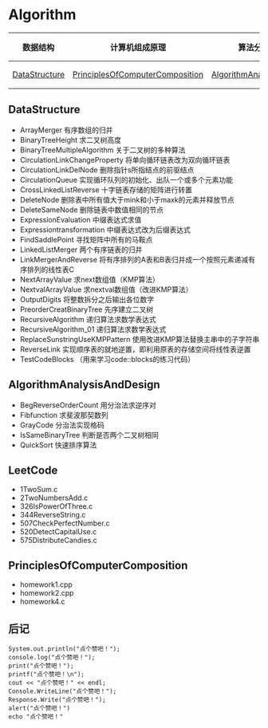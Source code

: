 # Algorithm  

数据结构 | 计算机组成原理 | 算法分析与设计 | LeetCode | 剑指Offer | 后记
:-------: | :------: | :-----: | :----: | :-----: | :----:
[DataStructure](https://github.com/Wangminjun0207/Algorithm/tree/master/DataStructure) | [PrinciplesOfComputerComposition](https://github.com/Wangminjun0207/Algorithm/tree/master/PrinciplesOfComputerComposition) | [AlgorithmAnalysisAndDesign](https://github.com/Wangminjun0207/Algorithm/tree/master/AlgorithmAnalysisAndDesign) | [LeetCode](https://github.com/Wangminjun0207/Algorithm/tree/master/LeetCode) | test | 后记

## DataStructure

* ArrayMerger 有序数组的归并
* BinaryTreeHeight  求二叉树高度
* BinaryTreeMultipleAlgorithm  关于二叉树的多种算法   
* CirculationLinkChangeProperty  将单向循环链表改为双向循环链表
* CirculationLinkDelNode 删除指针s所指结点的前驱结点
* CirculationQueue 实现循环队列的初始化、出队一个或多个元素功能
* CrossLinkedListReverse 十字链表存储的矩阵进行转置
* DeleteNode 删除表中所有值大于mink和小于maxk的元素并释放节点
* DeleteSameNode  删除链表中数值相同的节点
* ExpressionEvaluation 中缀表达式求值
* Expressiontransformation  中缀表达式改为后缀表达式
* FindSaddlePoint 寻找矩阵中所有的马鞍点
* LinkedListMerger  两个有序链表的归并
* LinkMergerAndReverse 将有序排列的A表和B表归并成一个按照元素递减有序排列的线性表C
* NextArrayValue 求next数组值（KMP算法）
* NextvalArrayValue  求nextval数组值（改进KMP算法）
* OutputDigits 将整数拆分之后输出各位数字
* PreorderCreatBinaryTree 先序建立二叉树
* RecursiveAlgorithm  递归算法求数学表达式
* RecursiveAlgorithm_01  递归算法求数学表达式
* ReplaceSunstringUseKMPPattern 使用改进KMP算法替换主串中的子字符串
* ReverseLink 实现顺序表的就地逆置，即利用原表的存储空间将线性表逆置
* TestCodeBlocks （用来学习code::blocks的练习代码）
  
## AlgorithmAnalysisAndDesign

* BegReverseOrderCount   用分治法求逆序对
* Fibfunction  求斐波那契数列
* GrayCode  分治法实现格码
* IsSameBinaryTree 判断是否两个二叉树相同
* QuickSort 快速排序算法
      
## LeetCode

* 1TwoSum.c
* 2TwoNumbersAdd.c
* 326IsPowerOfThree.c
* 344ReverseString.c
* 507CheckPerfectNumber.c
* 520DetectCapitalUse.c
* 575DistributeCandies.c

## PrinciplesOfComputerComposition

* homework1.cpp
* homework2.cpp
* homework4.c
    
## 后记

```
System.out.println("点个赞吧！");
console.log("点个赞吧！");
print("点个赞吧！");
printf("点个赞吧！\n");
cout << "点个赞吧！" << endl;
Console.WriteLine("点个赞吧！");
Response.Write("点个赞吧！");
alert("点个赞吧！")
echo "点个赞吧！"
```
